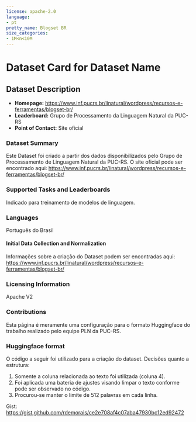 ```yaml
---
license: apache-2.0
language:
- pt
pretty_name: Blogset BR
size_categories:
- 1M<n<10M
---
```


# Dataset Card for Dataset Name

## Dataset Description

- **Homepage:** https://www.inf.pucrs.br/linatural/wordpress/recursos-e-ferramentas/blogset-br/ 
- **Leaderboard:** Grupo de Processamento da Linguagem Natural da PUC-RS
- **Point of Contact:** Site oficial

### Dataset Summary

Este Dataset foi criado a partir dos dados disponibilizados pelo Grupo de Processamento de Linguagem Natural da PUC-RS. O site oficial pode ser encontrado aqui: https://www.inf.pucrs.br/linatural/wordpress/recursos-e-ferramentas/blogset-br/

### Supported Tasks and Leaderboards

Indicado para treinamento de modelos de linguagem.

### Languages

Português do Brasil

#### Initial Data Collection and Normalization

Informações sobre a criação do Dataset podem ser encontradas aqui: https://www.inf.pucrs.br/linatural/wordpress/recursos-e-ferramentas/blogset-br/

### Licensing Information

Apache V2

### Contributions

Esta página é meramente uma configuração para o formato Huggingface do trabalho realizado pelo equipe PLN da PUC-RS.

### Huggingface format

O código a seguir foi utilizado para a criação do dataset. Decisões quanto a estrutura:

1. Somente a coluna relacionada ao texto foi utilizada (coluna 4).
2. Foi aplicada uma bateria de ajustes visando limpar o texto conforme pode ser observado no código.
3. Procurou-se manter o limite de 512 palavras em cada linha.

Gist: https://gist.github.com/rdemorais/ce2e708af4c07aba47930bc12ed92472
